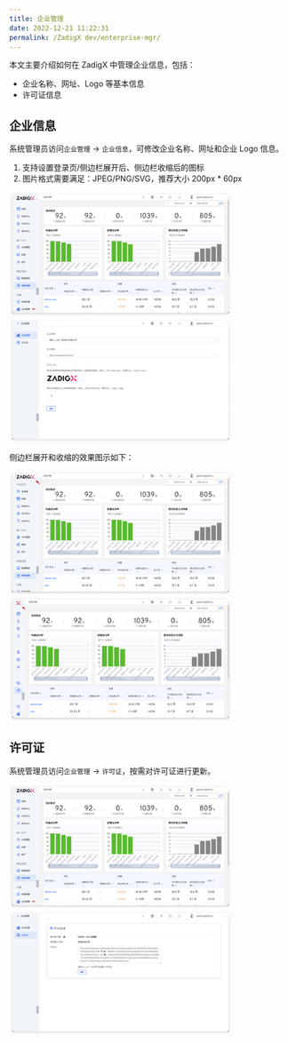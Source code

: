```yaml
---
title: 企业管理
date: 2022-12-21 11:22:31
permalink: /ZadigX dev/enterprise-mgr/
---
```


本文主要介绍如何在 ZadigX 中管理企业信息，包括：

- 企业名称、网址、Logo 等基本信息
- 许可证信息

## 企业信息

系统管理员访问`企业管理` -> `企业信息`，可修改企业名称、网址和企业 Logo 信息。

1. 支持设置登录页/侧边栏展开后、侧边栏收缩后的图标
2. 图片格式需要满足：JPEG/PNG/SVG，推荐大小 200px * 60px

<img src="./_images/enterprise_0.png" width="400">
<img src="./_images/enterprise_1.png" width="400">

侧边栏展开和收缩的效果图示如下：

<img src="./_images/enterprise_3.png" width="400">
<img src="./_images/enterprise_4.png" width="400">


## 许可证

系统管理员访问`企业管理` -> `许可证`，按需对许可证进行更新。

<img src="./_images/enterprise_0.png" width="400">
<img src="./_images/enterprise_2.png" width="400">



